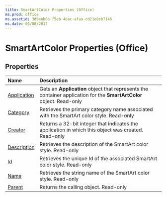```yaml
---
title: SmartArtColor Properties (Office)
ms.prod: office
ms.assetid: 3d9eeb0e-f5eb-4bac-afaa-cd21e8eb7146
ms.date: 06/08/2017
---
```



# SmartArtColor Properties (Office)

## Properties



|**Name**|**Description**|
|:-----|:-----|
|[Application](smartartcolor-application-property-office.md)|Gets an **Application** object that represents the container application for the **SmartArtColor** object. Read-only|
|[Category](smartartcolor-category-property-office.md)|Retrieves the primary category name associated with the SmartArt color style. Read-only|
|[Creator](smartartcolor-creator-property-office.md)|Returns a 32-bit integer that indicates the application in which this object was created. Read-only|
|[Description](smartartcolor-description-property-office.md)|Retrieves the description of the SmartArt color style. Read-only|
|[Id](smartartcolor-id-property-office.md)|Retrieves the unique Id of the associated SmartArt color style. Read-only|
|[Name](smartartcolor-name-property-office.md)|Retrieves the string name of the SmartArt color style. Read-only|
|[Parent](smartartcolor-parent-property-office.md)|Returns the calling object. Read-only|

